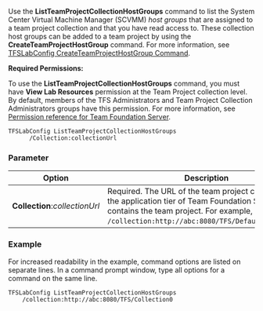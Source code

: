 
Use the **ListTeamProjectCollectionHostGroups** command to list the
System Center Virtual Machine Manager (SCVMM) *host groups* that are assigned to a team project
collection and that you have read access to. These collection host
groups can be added to a team project by using the
**CreateTeamProjectHostGroup** command. For more information, see
[TFSLabConfig CreateTeamProjectHostGroup Command](#createteamprojecthostgroup).

**Required Permissions:**

To use the **ListTeamProjectCollectionHostGroups** command, you must
have **View Lab Resources** permission at the Team Project collection
level. By default, members of the TFS Administrators and Team Project
Collection Administrators groups have this permission. For more
information, see [Permission reference for Team Foundation Server](../../../permissions.md).

    TFSLabConfig ListTeamProjectCollectionHostGroups
          /Collection:collectionUrl

### Parameter


| Option | Description |
| --- | --- |
| **Collection**:*collectionUrl* | Required. The URL of the team project collection on the application tier of Team Foundation Server that contains the team project. For example, ```/collection:http://abc:8080/TFS/DefaultCollection```.  |


### Example

For increased readability in the example, command options are listed on
separate lines. In a command prompt window, type all options for a
command on the same line.


    TFSLabConfig ListTeamProjectCollectionHostGroups
        /collection:http://abc:8080/TFS/Collection0

